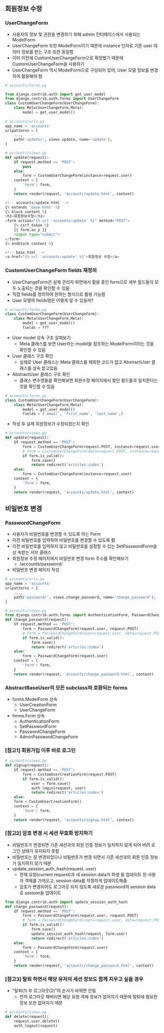 ## 회원정보 수정

### UserChangeForm

* 사용자의 정보 및 권한을 변경하기 위해 admin 인터페이스에서 사용되는 ModelForm 
* UserChangeForm 또한 ModelForm이기 때문에 instance 인자로 기존 user 데이터 정보를 받는 구조 또한 동일함 
* 이미 이전에 CustomUserChangeForm으로 확장했기 때문에 CustomUserChangeForm을 사용하기
* UserChangeForm 역시 ModelForm으로 구성되어 있어, User 모델 정보를 변경하여 활용해야 함

```python
# accounts/forms.py

from django.contrib.auth import get_user_model
from django.contrib.auth.forms import UserChangeForm
class CustomUserChangeForm(UserChangeForm):
    class Meta(UserChangeForm.Meta):
    	model = get_user_model()
        
# accounts/urls.py
app_name = 'accounts'
urlpatterns = [
    ...,
    path('update/', views.update, name='update'),
]

# accounts/views.py
def update(request):
    if request.method == 'POST':
    	pass
    else:
    	form = CustomUserChangeForm(instance=request.user)
    context = {
    	'form': form,
    }
    return render(request, 'accounts/update.html', context)

<!-- accounts/update.html -->
{% extends 'base.html' %}
{% block content %}
<h1>회원정보수정</h1>
<form action="{% url 'accounts:update' %}" method="POST">
    {% csrf_token %}
    {{ form.as_p }}
    <input type="submit">
</form>
{% endblock content %}

<!-- base.html -->
<a href="{% url 'accounts:update' %}">회원정보 수정</a>
```

### CustomUserChangeForm fields 재정의

* UserChangeForm은 실제 관리자 화면에서 활용 중인 form으로 세부 필드들이 모두 노출되는 것을 확인할 수 있음 
* 직접 fields를 정의하여 원하는 형식으로 활용 가능함
* User 모델의 fields명은 어떻게 알 수 있을까?

```python
# accounts/forms.py
class CustomUserChangeForm(UserChangeForm):
    class Meta(UserChangeForm.Meta):
    	model = get_user_model()
    	fields = ???
```

* User model 상속 구조 살펴보기
  * Meta 클래스를 보면 User라는 model을 참조하는 ModelForm이라는 것을 확인할 수 있음
* User 클래스 구조 확인 
  * 실제로 User 클래스는 Meta 클래스를 제외한 코드가 없고 AbstractUser 클래스를 상속 받고있음
* AbstractUser 클래스 구조 확인 
  * 클래스 변수명들을 확인해보면 회원수정 페이지에서 봤던 필드들과 일치한다는 것을 확인할 수 있음

```python
# accounts/forms.py
class CustomUserChangeForm(UserChangeForm):
    class Meta(UserChangeForm.Meta):
    	model = get_user_model()
    	fields = ('email', 'first_name', 'last_name',)
```

* 작성 후 실제 회원정보가 수정되었는지 확인

```python
# accounts/views.py
def update(request):
    if request.method == 'POST':
        form = CustomUserChangeForm(request.POST, instance=request.user)
        # form = CustomUserChangeForm(data=request.POST, instance=request.user)
        if form.is_valid():
            form.save()
            return redirect('articles:index')
    else:
    	form = CustomUserChangeForm(instance=request.user)
    context = {
    	'form': form,
    }
    return render(request, 'accounts/update.html', context)
```

## 비밀번호 변경

### PasswordChangeForm

* 사용자가 비밀번호를 변경할 수 있도록 하는 Form 
* 이전 비밀번호를 입력하여 비밀번호를 변경할 수 있도록 함 
* 이전 비밀번호를 입력하지 않고 비밀번호를 설정할 수 있는 SetPasswordForm을 상 속받는 서브 클래스
* 회원정보 수정 페이지에서 비밀번호 변경 form 주소를 확인해보기
  * /accounts/password/
* 비밀번호 변경 페이지 작성

```python
# accounts/urls.py
app_name = 'accounts'
urlpatterns = [
    ...,
    path('password/', views.change_password, name='change_password'),
]

# accounts/views.py
from django.contrib.auth.forms import AuthenticationForm, PasswordChangeForm
def change_password(request):
    if request.method == 'POST':
    	form = PasswordChangeForm(request.user, request.POST)
		# form = PasswordChangeForm(user=request.user, data=request.POST)
        if form.is_valid():
			form.save()
			return redirect('articles:index')
    else:
    	form = PasswordChangeForm(request.user)
    context = {
    	'form': form,
    }
    return render(request, 'accounts/change_password.html', context)
```

### AbstractBaseUser의 모든 subclass와 호환되는 forms

* forms.ModelForm 상속 
  * UserCreationForm 
  * UserChangeForm 
* forms.Form 상속 
  * AuthenticationForm 
  * SetPasswordForm 
  * PasswordChangeForm 
  * AdminPasswordChangeForm

### [참고1] 회원가입 이후 바로 로그인

```python
# accounts/views.py
def signup(request):
    if request.method == 'POST':
        form = CustomUserCreationForm(request.POST)
        if form.is_valid():
            user = form.save()
            auth_login(request, user)
            return redirect('articles:index')
	else:
    form = CustomUserCreationForm()
    context = {
        'form': form,
    }
    return render(request, 'accounts/signup.html', context)
```

### [참고2] 암호 변경 시 세션 무효화 방지하기

* 비밀번호가 변경되면 기존 세션과의 회원 인증 정보가 일치하지 않게 되어 버려 로그인 상태가 유지되지 못함
* 비밀번호는 잘 변경되었으나 비밀번호가 변경 되면서 기존 세션과의 회원 인증 정보가 일치하지 않기 때문
* update_session_auth_hash(request, user) 
  * 현재 요청(current request)과 새 session data가 파생 될 업데이트 된 사용자 객체를 가져오고, session data를 적절하게 업데이트해줌 
  * 암호가 변경되어도 로그아웃 되지 않도록 새로운 password의 session data로 session을 업데이트

```python
from django.contrib.auth import update_session_auth_hash
def change_password(request):
    if request.method == 'POST':
        form = PasswordChangeForm(request.user, request.POST)
        # form = PasswordChangeForm(user=request.user, data=request.POST)
        if form.is_valid():
            form.save()
            update_session_auth_hash(request, form.user)
            return redirect('articles:index')
    else:
    	form = PasswordChangeForm(request.user)
    context = {
    	'form': form,
    }
    return render(request, 'accounts/change_password.html', context)
```

### [참고3] 탈퇴 하면서 해당 유저의 세션 정보도 함께 지우고 싶을 경우

* "탈퇴(1) 후 로그아웃(2)"의 순서가 바뀌면 안됨 
  * 먼저 로그아웃 해버리면 해당 요청 객체 정보가 없어지기 때문에 탈퇴에 필요한 정보 또한 없어지기 때문

```python
# accounts/views.py
def delete(request):
    request.user.delete()
    auth_logout(request)
```

